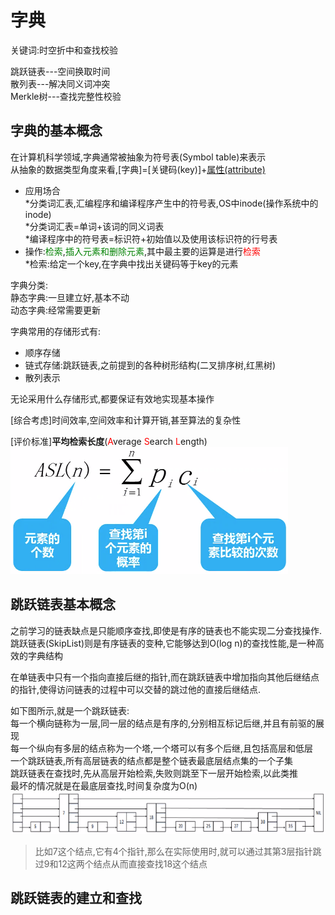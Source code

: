 字典
=========
关键词:时空折中和查找校验<br>

跳跃链表---空间换取时间<br>
散列表---解决同义词冲突<br>
Merkle树---查找完整性校验<br>

字典的基本概念
---------
在计算机科学领域,字典通常被抽象为符号表(Symbol table)来表示<br>
从抽象的数据类型角度来看,[字典]=[关键码(key)]+[属性(attribute)](或[值(value)])<br>

* 应用场合<br>
        *分类词汇表,汇编程序和编译程序产生中的符号表,OS中inode(操作系统中的inode)<br>
        *分类词汇表=单词+该词的同义词表<br>
        *编译程序中的符号表=标识符+初始值以及使用该标识符的行号表<br>
* 操作:<font color=green>检索</font>,<font color=green>插入元素和删除元素</font>,其中最主要的运算是进行<font color=red>检索</font><br>
        *检索:给定一个key,在字典中找出关键码等于key的元素<br>

字典分类:<br>
静态字典:一旦建立好,基本不动<br>
动态字典:经常需要更新<br>

字典常用的存储形式有:<br>
* 顺序存储<br>
* 链式存储:跳跃链表,之前提到的各种树形结构(二叉排序树,红黑树)<br>
* 散列表示<br>

无论采用什么存储形式,都要保证有效地实现基本操作<br>

[综合考虑]时间效率,空间效率和计算开销,甚至算法的复杂性<br>

[评价标准]**平均检索长度**(<font color=red>A</font>verage <font color=red>S</font>earch <font color=red>L</font>ength)<br>
![F1](https://github.com/CyberYui/DataStructures/blob/master/C/Dictionary/Dictionary_Pic1.png)<br>

跳跃链表基本概念
----------
之前学习的链表缺点是只能顺序查找,即使是有序的链表也不能实现二分查找操作.<br>
跳跃链表(SkipList)则是有序链表的变种,它能够达到O(log n)的查找性能,是一种高效的字典结构<br>

在单链表中只有一个指向直接后继的指针,而在跳跃链表中增加指向其他后继结点的指针,使得访问链表的过程中可以交替的跳过他的直接后继结点.<br>

如下图所示,就是一个跳跃链表:<br>
每一个横向链称为一层,同一层的结点是有序的,分别相互标记后继,并且有前驱的展现<br>
每一个纵向有多层的结点称为一个塔,一个塔可以有多个后继,且包括高层和低层<br>
一个跳跃链表,所有高层链表的结点都是整个链表最底层结点集的一个子集<br>
跳跃链表在查找时,先从高层开始检索,失败则跳至下一层开始检索,以此类推<br>
最坏的情况就是在最底层查找,时间复杂度为O(n)<br>
![F2](https://github.com/CyberYui/DataStructures/blob/master/C/Dictionary/Dictionary_Pic2.png)<br>
>比如7这个结点,它有4个指针,那么在实际使用时,就可以通过其第3层指针跳过9和12这两个结点从而直接查找18这个结点

跳跃链表的建立和查找
-----------